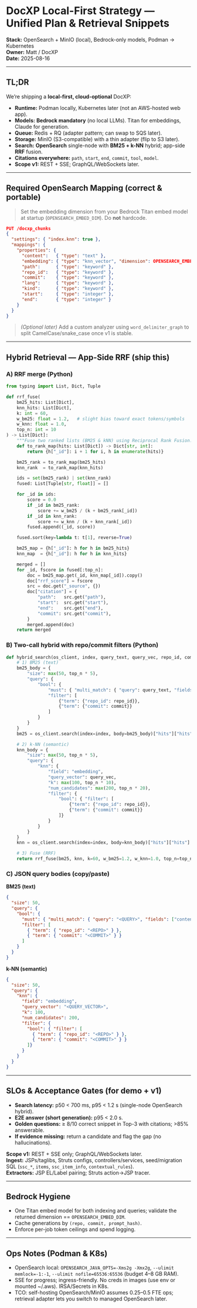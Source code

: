 # DocXP Local-First Strategy — Unified Plan & Retrieval Snippets  
**Stack:** OpenSearch + MinIO (local), Bedrock-only models, Podman → Kubernetes  
**Owner:** Matt / DocXP  
**Date:** 2025-08-16

---

## TL;DR

We’re shipping a **local-first, cloud-optional** DocXP:

- **Runtime:** Podman locally, Kubernetes later (not an AWS-hosted web app).
- **Models:** **Bedrock mandatory** (no local LLMs). Titan for embeddings, Claude for generation.
- **Queue:** Redis + RQ (adapter pattern; can swap to SQS later).
- **Storage:** MinIO (S3-compatible) with a thin adapter (flip to S3 later).
- **Search:** **OpenSearch** single-node with **BM25 + k-NN** hybrid; app-side **RRF** fusion.
- **Citations everywhere:** `path`, `start`, `end`, `commit`, `tool`, `model`.
- **Scope v1:** REST + SSE; GraphQL/WebSockets later.

---

## Required OpenSearch Mapping (correct & portable)

> Set the embedding dimension from your Bedrock Titan embed model at startup (`OPENSEARCH_EMBED_DIM`). Do **not** hardcode.

```json
PUT /docxp_chunks
{
  "settings": { "index.knn": true },
  "mappings": {
    "properties": {
      "content":   { "type": "text" },
      "embedding": { "type": "knn_vector", "dimension": OPENSEARCH_EMBED_DIM },
      "path":      { "type": "keyword" },
      "repo_id":   { "type": "keyword" },
      "commit":    { "type": "keyword" },
      "lang":      { "type": "keyword" },
      "kind":      { "type": "keyword" },
      "start":     { "type": "integer" },
      "end":       { "type": "integer" }
    }
  }
}
```

> *(Optional later)* Add a custom analyzer using `word_delimiter_graph` to split CamelCase/snake_case once v1 is stable.

---

## Hybrid Retrieval — App-Side RRF (ship this)

### A) RRF merge (Python)

```python
from typing import List, Dict, Tuple

def rrf_fuse(
    bm25_hits: List[Dict],
    knn_hits: List[Dict],
    k: int = 60,
    w_bm25: float = 1.2,   # slight bias toward exact tokens/symbols
    w_knn: float = 1.0,
    top_n: int = 10
) -> List[Dict]:
    """Fuse two ranked lists (BM25 & kNN) using Reciprocal Rank Fusion."""
    def to_rank_map(hits: List[Dict]) -> Dict[str, int]:
        return {h["_id"]: i + 1 for i, h in enumerate(hits)}

    bm25_rank = to_rank_map(bm25_hits)
    knn_rank  = to_rank_map(knn_hits)

    ids = set(bm25_rank) | set(knn_rank)
    fused: List[Tuple[str, float]] = []

    for _id in ids:
        score = 0.0
        if _id in bm25_rank:
            score += w_bm25 / (k + bm25_rank[_id])
        if _id in knn_rank:
            score += w_knn / (k + knn_rank[_id])
        fused.append((_id, score))

    fused.sort(key=lambda t: t[1], reverse=True)

    bm25_map = {h["_id"]: h for h in bm25_hits}
    knn_map  = {h["_id"]: h for h in knn_hits}

    merged = []
    for _id, fscore in fused[:top_n]:
        doc = bm25_map.get(_id, knn_map[_id]).copy()
        doc["rrf_score"] = fscore
        src = doc.get("_source", {})
        doc["citation"] = {
            "path":   src.get("path"),
            "start":  src.get("start"),
            "end":    src.get("end"),
            "commit": src.get("commit"),
        }
        merged.append(doc)
    return merged
```

### B) Two-call hybrid with repo/commit filters (Python)

```python
def hybrid_search(os_client, index, query_text, query_vec, repo_id, commit, top_n=10):
    # 1) BM25 (text)
    bm25_body = {
        "size": max(50, top_n * 5),
        "query": {
            "bool": {
                "must": { "multi_match": { "query": query_text, "fields": ["content"], "type": "best_fields" } },
                "filter": [
                    {"term": {"repo_id": repo_id}},
                    {"term": {"commit": commit}}
                ]
            }
        }
    }
    bm25 = os_client.search(index=index, body=bm25_body)["hits"]["hits"]

    # 2) k-NN (semantic)
    knn_body = {
        "size": max(50, top_n * 5),
        "query": {
            "knn": {
                "field": "embedding",
                "query_vector": query_vec,
                "k": max(100, top_n * 10),
                "num_candidates": max(200, top_n * 20),
                "filter": {
                    "bool": { "filter": [
                        {"term": {"repo_id": repo_id}},
                        {"term": {"commit": commit}}
                    ]}
                }
            }
        }
    }
    knn = os_client.search(index=index, body=knn_body)["hits"]["hits"]

    # 3) Fuse (RRF)
    return rrf_fuse(bm25, knn, k=60, w_bm25=1.2, w_knn=1.0, top_n=top_n)
```

### C) JSON query bodies (copy/paste)

**BM25 (text)**
```json
{
  "size": 50,
  "query": {
    "bool": {
      "must": { "multi_match": { "query": "<QUERY>", "fields": ["content"], "type": "best_fields" } },
      "filter": [
        { "term": { "repo_id": "<REPO>" } },
        { "term": { "commit": "<COMMIT>" } }
      ]
    }
  }
}
```

**k-NN (semantic)**
```json
{
  "size": 50,
  "query": {
    "knn": {
      "field": "embedding",
      "query_vector": "<QUERY_VECTOR>",
      "k": 100,
      "num_candidates": 200,
      "filter": {
        "bool": { "filter": [
          { "term": { "repo_id": "<REPO>" } },
          { "term": { "commit": "<COMMIT>" } }
        ]}
      }
    }
  }
}
```

---

## SLOs & Acceptance Gates (for demo + v1)

- **Search latency:** p50 < 700 ms, p95 < 1.2 s (single-node OpenSearch hybrid).
- **E2E answer (short generation):** p95 < 2.0 s.
- **Golden questions:** ≥ 8/10 correct snippet in Top-3 with citations; >85% answerable.
- **If evidence missing:** return a candidate and flag the gap (no hallucinations).

**Scope v1:** REST + SSE only; GraphQL/WebSockets later.  
**Ingest:** JSPs/taglibs, Struts configs, controllers/services, seed/migration SQL (`ssc_*`, `items`, `ssc_item_info`, `contextual_rules`).  
**Extractors:** JSP EL/Label pairing; Struts action→JSP tracer.

---

## Bedrock Hygiene

- One Titan embed model for both indexing and queries; validate the returned dimension == `OPENSEARCH_EMBED_DIM`.
- Cache generations by `(repo, commit, prompt_hash)`.
- Enforce per-job token ceilings and spend logging.

---

## Ops Notes (Podman & K8s)

- OpenSearch local: `OPENSEARCH_JAVA_OPTS=-Xms2g -Xmx2g`, `--ulimit memlock=-1:-1`, `--ulimit nofile=65536:65536` (budget 4–8 GB RAM).
- SSE for progress; ingress-friendly. No creds in images (use env or mounted ~/.aws). IRSA/Secrets in K8s.
- TCO: self-hosting OpenSearch/MinIO assumes 0.25–0.5 FTE ops; retrieval adapter lets you switch to managed OpenSearch later.
